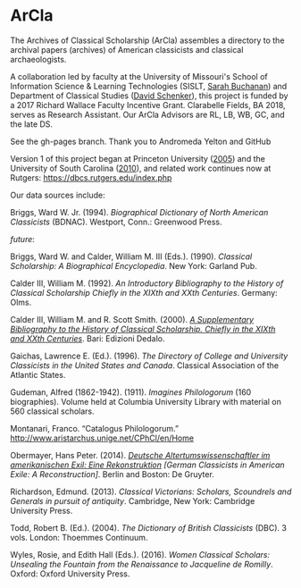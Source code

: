 # ArCla
The Archives of Classical Scholarship (ArCla) assembles a directory to the archival papers (archives) of American classicists and classical archaeologists. 

A collaboration led by faculty at the University of Missouri's School of Information Science & Learning Technologies (SISLT, <a href="http://faculty.missouri.edu/buchanans/">Sarah Buchanan</a>) and Department of Classical Studies (<a href="https://classics.missouri.edu/people/schenker">David Schenker</a>), this project is funded by a 2017 Richard Wallace Faculty Incentive Grant. Clarabelle Fields, BA 2018, serves as Research Assistant. Our ArCla Advisors are RL, LB, WB, GC, and the late DS.

See the gh-pages branch. Thank you to Andromeda Yelton and GitHub<br>


Version 1 of this project began at Princeton University (<a href="http://firestone.princeton.edu/classics/classicalscholars/index.php">2005</a>) and the University of South Carolina (<a href="https://classicalstudies.org/publications-and-research/newsletter/summer-fall-2010-newsletter">2010</a>), and related work continues now at Rutgers: https://dbcs.rutgers.edu/index.php<p>
Our data sources include:<p>
Briggs, Ward W. Jr. (1994). <i>Biographical Dictionary of North American Classicists</i> (BDNAC). Westport, Conn.: Greenwood Press.<p>
<i>future</i>:<p>
Briggs, Ward W. and Calder, William M. III (Eds.). (1990). <i>Classical Scholarship: A Biographical Encyclopedia</i>. New York: Garland Pub.<p>
Calder III, William M. (1992). <i>An Introductory Bibliography to the History of Classical Scholarship Chiefly in the XIXth and XXth Centuries</i>. Germany: Olms.<p>
Calder III, William M. and R. Scott Smith. (2000). <i><a href="http://bmcr.brynmawr.edu/2001/2001-12-05.html">A Supplementary Bibliography to the History of Classical Scholarship. Chiefly in the XIXth and XXth Centuries</a></i>. Bari: Edizioni Dedalo.<p>
Gaichas, Lawrence E. (Ed.). (1996). <i>The Directory of College and University Classicists in the United States and Canada</i>. Classical Association of the Atlantic States.<p>
Gudeman, Alfred (1862-1942). (1911). <i>Imagines Philologorum</i> (160 biographies). Volume held at Columbia University Library with material on 560 classical scholars.<p>
Montanari, Franco. “Catalogus Philologorum.” <a href="http://www.aristarchus.unige.net/CPhCl/en/Home">http://www.aristarchus.unige.net/CPhCl/en/Home</a><p>
Obermayer, Hans Peter. (2014). <i><a href="https://doi.org/10.1353/clw.2015.0000">Deutsche Altertumswissenschaftler im amerikanischen Exil: Eine Rekonstruktion</a> [German Classicists in American Exile: A Reconstruction]</i>. Berlin and Boston: De Gruyter.<p>
Richardson, Edmund. (2013). <i>Classical Victorians: Scholars, Scoundrels and Generals in pursuit of antiquity</i>. Cambridge, New York: Cambridge University Press.<p>
Todd, Robert B. (Ed.). (2004). <i>The Dictionary of British Classicists</i> (DBC). 3 vols. London: Thoemmes Continuum.<p>
Wyles, Rosie, and Edith Hall (Eds.). (2016). <i>Women Classical Scholars: Unsealing the Fountain from the Renaissance to Jacqueline de Romilly</i>. Oxford: Oxford University Press. <p>
